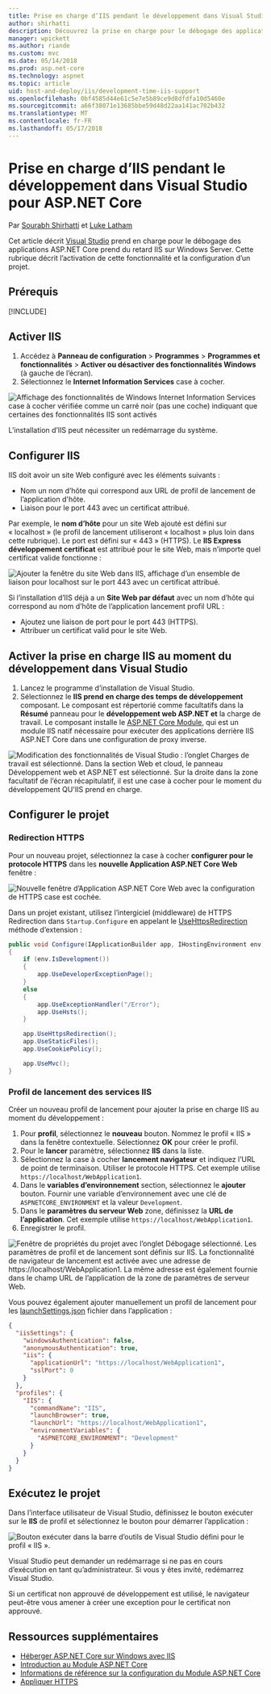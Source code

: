 ```yaml
---
title: Prise en charge d’IIS pendant le développement dans Visual Studio pour ASP.NET Core
author: shirhatti
description: Découvrez la prise en charge pour le débogage des applications ASP.NET Core lors de l’exécution derrière IIS sur Windows Server.
manager: wpickett
ms.author: riande
ms.custom: mvc
ms.date: 05/14/2018
ms.prod: asp.net-core
ms.technology: aspnet
ms.topic: article
uid: host-and-deploy/iis/development-time-iis-support
ms.openlocfilehash: 0bf4585d44e61c5e7e5b89ce9d8dfdfa10d5460e
ms.sourcegitcommit: a66f38071e13685bbe59d48d22aa141ac702b432
ms.translationtype: MT
ms.contentlocale: fr-FR
ms.lasthandoff: 05/17/2018
---
```

# <a name="development-time-iis-support-in-visual-studio-for-aspnet-core"></a>Prise en charge d’IIS pendant le développement dans Visual Studio pour ASP.NET Core

Par [Sourabh Shirhatti](https://twitter.com/sshirhatti) et [Luke Latham](https://github.com/guardrex)

Cet article décrit [Visual Studio](https://www.visualstudio.com/vs/) prend en charge pour le débogage des applications ASP.NET Core prend du retard IIS sur Windows Server. Cette rubrique décrit l’activation de cette fonctionnalité et la configuration d’un projet.

## <a name="prerequisites"></a>Prérequis

[!INCLUDE[](~/includes/net-core-prereqs-windows.md)]

## <a name="enable-iis"></a>Activer IIS

1. Accédez à **Panneau de configuration** > **Programmes** > **Programmes et fonctionnalités** > **Activer ou désactiver des fonctionnalités Windows** (à gauche de l’écran).
1. Sélectionnez le **Internet Information Services** case à cocher.

![Affichage des fonctionnalités de Windows Internet Information Services case à cocher vérifiée comme un carré noir (pas une coche) indiquant que certaines des fonctionnalités IIS sont activés](development-time-iis-support/_static/enable_iis.png)

L’installation d’IIS peut nécessiter un redémarrage du système.

## <a name="configure-iis"></a>Configurer IIS

IIS doit avoir un site Web configuré avec les éléments suivants :

* Nom un nom d’hôte qui correspond aux URL de profil de lancement de l’application d'hôte.
* Liaison pour le port 443 avec un certificat attribué.

Par exemple, le **nom d’hôte** pour un site Web ajouté est défini sur « localhost » (le profil de lancement utiliseront « localhost » plus loin dans cette rubrique). Le port est défini sur « 443 » (HTTPS). Le **IIS Express développement certificat** est attribué pour le site Web, mais n’importe quel certificat valide fonctionne :

![Ajouter la fenêtre du site Web dans IIS, affichage d’un ensemble de liaison pour localhost sur le port 443 avec un certificat attribué.](development-time-iis-support/_static/add-website-window.png)

Si l’installation d’IIS déjà a un **Site Web par défaut** avec un nom d’hôte qui correspond au nom d’hôte de l’application lancement profil URL :

* Ajoutez une liaison de port pour le port 443 (HTTPS).
* Attribuer un certificat valid pour le site Web.

## <a name="enable-development-time-iis-support-in-visual-studio"></a>Activer la prise en charge IIS au moment du développement dans Visual Studio

1. Lancez le programme d’installation de Visual Studio.
1. Sélectionnez le **IIS prend en charge des temps de développement** composant. Le composant est répertorié comme facultatifs dans la **Résumé** panneau pour le **développement web ASP.NET et** la charge de travail. Le composant installe le [ASP.NET Core Module](xref:fundamentals/servers/aspnet-core-module), qui est un module IIS natif nécessaire pour exécuter des applications derrière IIS ASP.NET Core dans une configuration de proxy inverse.

![Modification des fonctionnalités de Visual Studio : l’onglet Charges de travail est sélectionné. Dans la section Web et cloud, le panneau Développement web et ASP.NET est sélectionné. Sur la droite dans la zone facultatif de l’écran récapitulatif, il est une case à cocher pour le moment du développement QU'IIS prend en charge.](development-time-iis-support/_static/development_time_support.png)

## <a name="configure-the-project"></a>Configurer le projet

### <a name="https-redirection"></a>Redirection HTTPS

Pour un nouveau projet, sélectionnez la case à cocher **configurer pour le protocole HTTPS** dans les **nouvelle Application ASP.NET Core Web** fenêtre :

![Nouvelle fenêtre d’Application ASP.NET Core Web avec la configuration de HTTPS case est cochée.](development-time-iis-support/_static/new-app.png)

Dans un projet existant, utilisez l’intergiciel (middleware) de HTTPS Redirection dans `Startup.Configure` en appelant le [UseHttpsRedirection](/dotnet/api/microsoft.aspnetcore.builder.httpspolicybuilderextensions.usehttpsredirection) méthode d’extension :

```csharp
public void Configure(IApplicationBuilder app, IHostingEnvironment env)
{
    if (env.IsDevelopment())
    {
        app.UseDeveloperExceptionPage();
    }
    else
    {
        app.UseExceptionHandler("/Error");
        app.UseHsts();
    }

    app.UseHttpsRedirection();
    app.UseStaticFiles();
    app.UseCookiePolicy();

    app.UseMvc();
}
```

### <a name="iis-launch-profile"></a>Profil de lancement des services IIS

Créer un nouveau profil de lancement pour ajouter la prise en charge IIS au moment du développement :

1. Pour **profil**, sélectionnez le **nouveau** bouton. Nommez le profil « IIS » dans la fenêtre contextuelle. Sélectionnez **OK** pour créer le profil.
1. Pour le **lancer** paramètre, sélectionnez **IIS** dans la liste.
1. Sélectionnez la case à cocher **lancement navigateur** et indiquez l’URL de point de terminaison. Utiliser le protocole HTTPS. Cet exemple utilise `https://localhost/WebApplication1`.
1. Dans le **variables d’environnement** section, sélectionnez le **ajouter** bouton. Fournir une variable d’environnement avec une clé de `ASPNETCORE_ENVIRONMENT` et la valeur `Development`.
1. Dans le **paramètres du serveur Web** zone, définissez la **URL de l’application**. Cet exemple utilise `https://localhost/WebApplication1`.
1. Enregistrer le profil.

![Fenêtre de propriétés du projet avec l’onglet Débogage sélectionné. Les paramètres de profil et de lancement sont définis sur IIS. La fonctionnalité de navigateur de lancement est activée avec une adresse de https://localhost/WebApplication1. La même adresse est également fournie dans le champ URL de l’application de la zone de paramètres de serveur Web.](development-time-iis-support/_static/project_properties.png)

Vous pouvez également ajouter manuellement un profil de lancement pour les [launchSettings.json](http://json.schemastore.org/launchsettings) fichier dans l’application :

```json
{
  "iisSettings": {
    "windowsAuthentication": false,
    "anonymousAuthentication": true,
    "iis": {
      "applicationUrl": "https://localhost/WebApplication1",
      "sslPort": 0
    }
  },
  "profiles": {
    "IIS": {
      "commandName": "IIS",
      "launchBrowser": true,
      "launchUrl": "https://localhost/WebApplication1",
      "environmentVariables": {
        "ASPNETCORE_ENVIRONMENT": "Development"
      }
    }
  }
}
```

## <a name="run-the-project"></a>Exécutez le projet

Dans l’interface utilisateur de Visual Studio, définissez le bouton exécuter sur le **IIS** de profil et sélectionnez le bouton pour démarrer l’application :

![Bouton exécuter dans la barre d’outils de Visual Studio défini pour le profil « IIS ».](development-time-iis-support/_static/toolbar.png)

Visual Studio peut demander un redémarrage si ne pas en cours d’exécution en tant qu’administrateur. Si vous y êtes invité, redémarrez Visual Studio.

Si un certificat non approuvé de développement est utilisé, le navigateur peut-être vous amener à créer une exception pour le certificat non approuvé.

## <a name="additional-resources"></a>Ressources supplémentaires

* [Héberger ASP.NET Core sur Windows avec IIS](xref:host-and-deploy/iis/index)
* [Introduction au Module ASP.NET Core](xref:fundamentals/servers/aspnet-core-module)
* [Informations de référence sur la configuration du Module ASP.NET Core](xref:host-and-deploy/aspnet-core-module)
* [Appliquer HTTPS](xref:security/enforcing-ssl)
